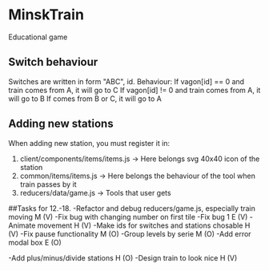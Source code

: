 # MinskTrain
Educational game

## Switch behaviour
Switches are written in form "ABC", id. Behaviour:
If vagon[id] == 0 and train comes from A, it will go to C
If vagon[id] != 0 and train comes from A, it will go to B
If comes from B or C, it will go to A

## Adding new stations
When adding new station, you must register it in:
1. client/components/items/items.js -> Here belongs svg 40x40 icon of the station
2. common/items/items.js -> Here belongs the behaviour of the tool when train passes by it
3. reducers/data/game.js -> Tools that user gets

##Tasks for 12.-18.
-Refactor and debug reducers/game.js, especially train moving       M   (V)
    -Fix bug with changing number on first tile 
    -Fix bug 1                                    E   (V)
-Animate movement                                                   H   (V)
-Make ids for switches and stations chosable                        H   (V)
-Fix pause functionality                                            M   (O)
-Group levels by serie                                              M   (O)
-Add error modal box                                                E   (O)

-Add plus/minus/divide stations                                     H   (O)
-Design train to look nice                                          H   (V)
